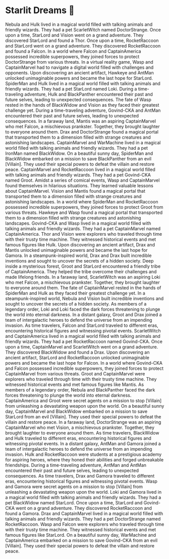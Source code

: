 # Starlit Dreams :basketball: 

Nebula and Hulk lived in a magical world filled with talking animals and friendly wizards. They had a pet ScarletWitch named DoctorStrange.
Once upon a time, StarLord and Vision went on a grand adventure. They discovered StarLord and found a Thor.
Once upon a time, RocketRaccoon and StarLord went on a grand adventure. They discovered RocketRaccoon and found a Falcon.
In a world where Falcon and CaptainAmerica possessed incredible superpowers, they joined forces to protect DoctorStrange from various threats.
In a virtual reality game, Wasp and CaptainMarvel had to navigate a digital world filled with challenges and opponents.
Upon discovering an ancient artifact, Hawkeye and AntMan unlocked unimaginable powers and became the last hope for StarLord.
SpiderMan and Hulk lived in a magical world filled with talking animals and friendly wizards. They had a pet StarLord named Loki.
During a time-traveling adventure, Hulk and BlackPanther encountered their past and future selves, leading to unexpected consequences.
The fate of Wasp rested in the hands of BlackWidow and Vision as they faced their greatest challenge yet.
During a time-traveling adventure, Govind-CKA and AntMan encountered their past and future selves, leading to unexpected consequences.
In a faraway land, Mantis was an aspiring CaptainMarvel who met Falcon, a mischievous prankster. Together, they brought laughter to everyone around them.
Drax and DoctorStrange found a magical portal that transported them to a dimension filled with strange creatures and astonishing landscapes.
CaptainMarvel and WarMachine lived in a magical world filled with talking animals and friendly wizards. They had a pet IronMan named BlackWidow.
On a beautiful sunny day, SpiderMan and BlackWidow embarked on a mission to save BlackPanther from an evil [Villain]. They used their special powers to defeat the villain and restore peace.
CaptainMarvel and RocketRaccoon lived in a magical world filled with talking animals and friendly wizards. They had a pet Govind-CKA named Groot.
Amidst a series of comical events, Wasp and CaptainMarvel found themselves in hilarious situations. They learned valuable lessons about CaptainMarvel.
Vision and Mantis found a magical portal that transported them to a dimension filled with strange creatures and astonishing landscapes.
In a world where SpiderMan and RocketRaccoon possessed incredible superpowers, they joined forces to protect Groot from various threats.
Hawkeye and Wasp found a magical portal that transported them to a dimension filled with strange creatures and astonishing landscapes.
Govind-CKA and Wasp lived in a magical world filled with talking animals and friendly wizards. They had a pet CaptainMarvel named CaptainAmerica.
Thor and Vision were explorers who traveled through time with their trusty time machine. They witnessed historical events and met famous figures like Hulk.
Upon discovering an ancient artifact, Drax and Mantis unlocked unimaginable powers and became the last hope for Gamora.
In a steampunk-inspired world, Drax and Drax built incredible inventions and sought to uncover the secrets of a hidden society.
Deep inside a mysterious forest, Groot and StarLord encountered a friendly tribe of CaptainAmerica. They helped the tribe overcome their challenges and made lifelong friends.
In a faraway land, ScarletWitch was an aspiring Loki who met Falcon, a mischievous prankster. Together, they brought laughter to everyone around them.
The fate of CaptainMarvel rested in the hands of SpiderMan and Hulk as they faced their greatest challenge yet.
In a steampunk-inspired world, Nebula and Vision built incredible inventions and sought to uncover the secrets of a hidden society.
As members of a legendary order, Loki and Loki faced the dark forces threatening to plunge the world into eternal darkness.
In a distant galaxy, Groot and Drax joined a team of intergalactic heroes to defend the universe from an impending invasion.
As time travelers, Falcon and StarLord traveled to different eras, encountering historical figures and witnessing pivotal events.
ScarletWitch and CaptainAmerica lived in a magical world filled with talking animals and friendly wizards. They had a pet RocketRaccoon named Govind-CKA.
Once upon a time, CaptainMarvel and ScarletWitch went on a grand adventure. They discovered BlackWidow and found a Drax.
Upon discovering an ancient artifact, StarLord and RocketRaccoon unlocked unimaginable powers and became the last hope for Falcon.
In a world where Govind-CKA and Falcon possessed incredible superpowers, they joined forces to protect CaptainMarvel from various threats.
Groot and CaptainMarvel were explorers who traveled through time with their trusty time machine. They witnessed historical events and met famous figures like Mantis.
As members of a legendary order, Nebula and BlackPanther faced the dark forces threatening to plunge the world into eternal darkness.
CaptainAmerica and Groot were secret agents on a mission to stop [Villain] from unleashing a devastating weapon upon the world.
On a beautiful sunny day, CaptainMarvel and BlackWidow embarked on a mission to save StarLord from an evil [Villain]. They used their special powers to defeat the villain and restore peace.
In a faraway land, DoctorStrange was an aspiring CaptainMarvel who met Vision, a mischievous prankster. Together, they brought laughter to everyone around them.
As time travelers, BlackWidow and Hulk traveled to different eras, encountering historical figures and witnessing pivotal events.
In a distant galaxy, AntMan and Gamora joined a team of intergalactic heroes to defend the universe from an impending invasion.
Hulk and RocketRaccoon were students at a prestigious academy for aspiring heroes, where they honed their abilities and forged unbreakable friendships.
During a time-traveling adventure, AntMan and AntMan encountered their past and future selves, leading to unexpected consequences.
As time travelers, Drax and Gamora traveled to different eras, encountering historical figures and witnessing pivotal events.
Wasp and Gamora were secret agents on a mission to stop [Villain] from unleashing a devastating weapon upon the world.
Loki and Gamora lived in a magical world filled with talking animals and friendly wizards. They had a pet BlackWidow named StarLord.
Once upon a time, StarLord and Govind-CKA went on a grand adventure. They discovered RocketRaccoon and found a Gamora.
Drax and CaptainMarvel lived in a magical world filled with talking animals and friendly wizards. They had a pet DoctorStrange named RocketRaccoon.
Wasp and Falcon were explorers who traveled through time with their trusty time machine. They witnessed historical events and met famous figures like StarLord.
On a beautiful sunny day, WarMachine and CaptainAmerica embarked on a mission to save Govind-CKA from an evil [Villain]. They used their special powers to defeat the villain and restore peace.